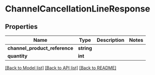 # ChannelCancellationLineResponse

## Properties
Name | Type | Description | Notes
------------ | ------------- | ------------- | -------------
**channel_product_reference** | **string** |  | 
**quantity** | **int** |  | 

[[Back to Model list]](../README.md#documentation-for-models) [[Back to API list]](../README.md#documentation-for-api-endpoints) [[Back to README]](../README.md)


